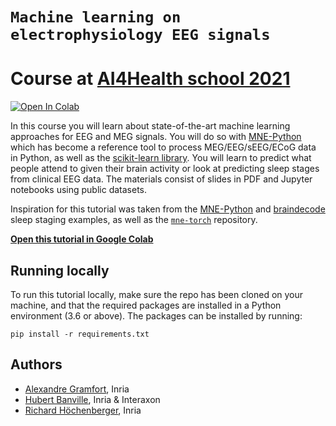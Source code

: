 # `Machine learning on electrophysiology EEG signals`

# Course at [AI4Health school 2021](https://ai4healthschool.org/)

[![Open In Colab](https://colab.research.google.com/assets/colab-badge.svg)](https://colab.research.google.com/github/agramfort/AI4Health_ml_eeg/)

In this course you will learn about state-of-the-art machine learning approaches for EEG and MEG signals. You will do so with [MNE-Python](https://mne.tools/) which has become a reference tool to process MEG/EEG/sEEG/ECoG data in Python, as well as the [scikit-learn library](https://scikit-learn.org/). You will learn to predict what people attend to given their brain activity or look at predicting sleep stages from clinical EEG data. The materials consist of slides in PDF and Jupyter notebooks using public datasets.

Inspiration for this tutorial was taken from the [MNE-Python](https://mne.tools/stable/auto_tutorials/sample-datasets/plot_sleep.html) and [braindecode](https://braindecode.org/auto_examples/plot_sleep_staging.html) sleep staging examples, as well as the [`mne-torch`](https://github.com/mne-tools/mne-torch) repository.

[**Open this tutorial in Google Colab**](https://colab.research.google.com/github/hubertjb/dl-eeg-tutorial/blob/main/sleep_staging_physionet.ipynb)

## Running locally

To run this tutorial locally, make sure the repo has been cloned on your machine, and that the required packages are installed in a Python environment (3.6 or above). The packages can be installed by running:
```
pip install -r requirements.txt
```

## Authors

  - [Alexandre Gramfort](http://alexandre.gramfort.net/), Inria
  - [Hubert Banville](https://hubertjb.github.io/), Inria & Interaxon
  - [Richard Höchenberger](https://hoechenberger.net/), Inria
